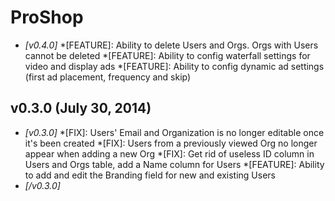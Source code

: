 # ProShop

* *[v0.4.0]*
    *[FEATURE]: Ability to delete Users and Orgs. Orgs with Users cannot be deleted
    *[FEATURE]: Ability to config waterfall settings for video and display ads
    *[FEATURE]: Ability to config dynamic ad settings (first ad placement, frequency and skip)

## v0.3.0 (July 30, 2014)

* *[v0.3.0]*
    *[FIX]: Users' Email and Organization is no longer editable once it's been created
    *[FIX]: Users from a previously viewed Org no longer appear when adding a new Org
    *[FIX]: Get rid of useless ID column in Users and Orgs table, add a Name column for Users
    *[FEATURE]: Ability to add and edit the Branding field for new and existing Users
* *[/v0.3.0]*